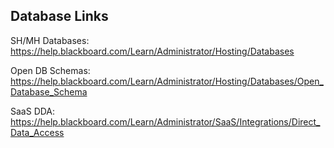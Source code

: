 ## Database Links

SH/MH Databases: https://help.blackboard.com/Learn/Administrator/Hosting/Databases

Open DB Schemas: https://help.blackboard.com/Learn/Administrator/Hosting/Databases/Open_Database_Schema

SaaS DDA: https://help.blackboard.com/Learn/Administrator/SaaS/Integrations/Direct_Data_Access
